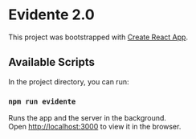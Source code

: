 # Evidente 2.0

This project was bootstrapped with [Create React App](https://github.com/facebook/create-react-app).

## Available Scripts

In the project directory, you can run:

### `npm run evidente`

Runs the app and the server in the background.<br />
Open [http://localhost:3000](http://localhost:3000) to view it in the browser.
